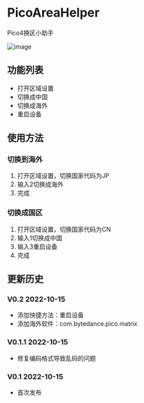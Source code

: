 # PicoAreaHelper
Pico4换区小助手

![image](https://user-images.githubusercontent.com/51113234/195987643-9224c1a6-76f3-42c1-aa72-679cc825ad34.png)


## 功能列表
- 打开区域设置
- 切换成中国
- 切换成海外
- 重启设备

## 使用方法

### 切换到海外
1. 打开区域设置，切换国家代码为JP
2. 输入2切换成海外
3. 完成

### 切换成国区
1. 打开区域设置，切换国家代码为CN
2. 输入1切换成中国
3. 输入3重启设备
4. 完成

## 更新历史
### V0.2 2022-10-15
- 添加快捷方法：重启设备
- 添加海外软件：com.bytedance.pico.matrix
### V0.1.1 2022-10-15
- 修复编码格式导致乱码的问题
### V0.1 2022-10-15
- 首次发布

